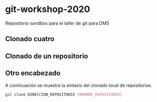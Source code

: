 # git-workshop-2020
Repositorio sandbox para el taller de git para DMS

## Clonado cuatro
## Clonado de un repositorio

## Otro encabezado

A continuación se muestra la sintaxis del clonado local de repositorios.

```bash
git clone DIRECCION_REPOSITORIO [NOMBRE_REPOSITORIO]
```
